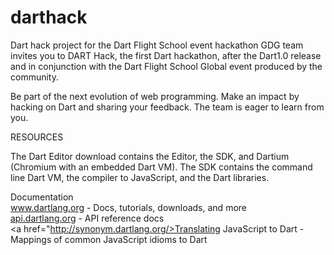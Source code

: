 darthack
========

Dart hack project for the Dart Flight School event hackathon
GDG team invites you to DART Hack, the first Dart hackathon, after the Dart1.0 release and in conjunction with the Dart Flight School Global event produced by the community.

Be part of the next evolution of web programming. Make an impact by hacking on Dart and sharing your feedback. The team is eager to learn from you.

RESOURCES

The Dart Editor download contains the Editor, the SDK, and Dartium (Chromium with an embedded Dart VM). The SDK contains the command line Dart VM, the compiler to JavaScript, and the Dart libraries.

Documentation<br>
www.dartlang.org - Docs, tutorials, downloads, and more<br>
<a href="http://api.dartlang.org/">api.dartlang.org</a> - API reference docs <br>
<a href="http://synonym.dartlang.org/>Translating JavaScript to Dart</a> - Mappings of common JavaScript idioms to Dart<br>

